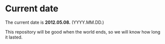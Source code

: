 # Current date

The current date is **2012.05.08.** (YYYY.MM.DD.)

This repository will be good when the world ends, so we will know how long it lasted.